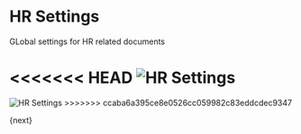 # HR Settings

GLobal settings for HR related documents

<<<<<<< HEAD
<img class="screenshot" alt="HR Settings" src="/docs/assets/img/human-resources/hr-settings.png">
=======
<img class="screenshot" alt="HR Settings" src="{{docs_base_url}}/assets/img/human-resources/hr-settings.png">
>>>>>>> ccaba6a395ce8e0526cc059982c83eddcdec9347

{next}